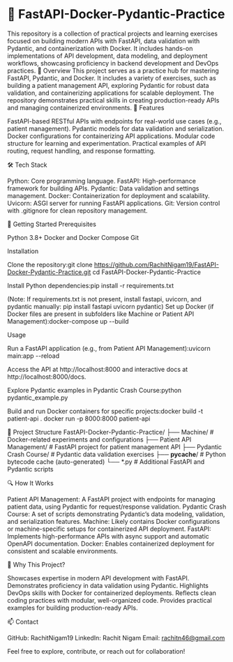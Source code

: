 # 🚀 FastAPI-Docker-Pydantic-Practice
This repository is a collection of practical projects and learning exercises focused on building modern APIs with FastAPI, data validation with Pydantic, and containerization with Docker. It includes hands-on implementations of API development, data modeling, and deployment workflows, showcasing proficiency in backend development and DevOps practices.
📖 Overview
This project serves as a practice hub for mastering FastAPI, Pydantic, and Docker. It includes a variety of exercises, such as building a patient management API, exploring Pydantic for robust data validation, and containerizing applications for scalable deployment. The repository demonstrates practical skills in creating production-ready APIs and managing containerized environments.
🎯 Features

FastAPI-based RESTful APIs with endpoints for real-world use cases (e.g., patient management).
Pydantic models for data validation and serialization.
Docker configurations for containerizing API applications.
Modular code structure for learning and experimentation.
Practical examples of API routing, request handling, and response formatting.

🛠️ Tech Stack

Python: Core programming language.
FastAPI: High-performance framework for building APIs.
Pydantic: Data validation and settings management.
Docker: Containerization for deployment and scalability.
Uvicorn: ASGI server for running FastAPI applications.
Git: Version control with .gitignore for clean repository management.

🚀 Getting Started
Prerequisites

Python 3.8+
Docker and Docker Compose
Git

Installation

Clone the repository:git clone https://github.com/RachitNigam19/FastAPI-Docker-Pydantic-Practice.git
cd FastAPI-Docker-Pydantic-Practice


Install Python dependencies:pip install -r requirements.txt

(Note: If requirements.txt is not present, install fastapi, uvicorn, and pydantic manually: pip install fastapi uvicorn pydantic)
Set up Docker (if Docker files are present in subfolders like Machine or Patient API Management):docker-compose up --build



Usage

Run a FastAPI application (e.g., from Patient API Management):uvicorn main:app --reload


Access the API at http://localhost:8000 and interactive docs at http://localhost:8000/docs.


Explore Pydantic examples in Pydantic Crash Course:python pydantic_example.py


Build and run Docker containers for specific projects:docker build -t patient-api .
docker run -p 8000:8000 patient-api



📂 Project Structure
FastAPI-Docker-Pydantic-Practice/
├── Machine/                     # Docker-related experiments and configurations
├── Patient API Management/      # FastAPI project for patient management API
├── Pydantic Crash Course/       # Pydantic data validation exercises
├── __pycache__/                 # Python bytecode cache (auto-generated)
└── *.py                         # Additional FastAPI and Pydantic scripts

🔍 How It Works

Patient API Management: A FastAPI project with endpoints for managing patient data, using Pydantic for request/response validation.
Pydantic Crash Course: A set of scripts demonstrating Pydantic’s data modeling, validation, and serialization features.
Machine: Likely contains Docker configurations or machine-specific setups for containerized API deployment.
FastAPI: Implements high-performance APIs with async support and automatic OpenAPI documentation.
Docker: Enables containerized deployment for consistent and scalable environments.

🌟 Why This Project?

Showcases expertise in modern API development with FastAPI.
Demonstrates proficiency in data validation using Pydantic.
Highlights DevOps skills with Docker for containerized deployments.
Reflects clean coding practices with modular, well-organized code.
Provides practical examples for building production-ready APIs.

📫 Contact

GitHub: RachitNigam19
LinkedIn: Rachit Nigam
Email: rachitn46@gmail.com

Feel free to explore, contribute, or reach out for collaboration!
